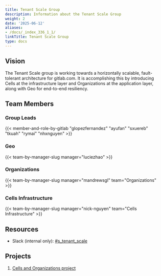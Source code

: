 ```yaml
---
title: Tenant Scale Group
description: Information about the Tenant Scale Group
weight: 2
date: '2025-06-12'
aliases:
- /docs/_index_336_1_1/
linkTitle: Tenant Scale Group
type: docs
---
```


## Vision

The Tenant Scale group is working towards a horizontally scalable, fault-tolerant architecture for gitlab.com.
It is accomplishing this by introducing Cells at the infrastructure layer and Organizations at the application layer, along with Geo for end-to-end resiliency.

## Team Members

### Group Leads

{{< member-and-role-by-gitlab "glopezfernandez" "ayufan" "sxuereb" "tkuah" "rymai" "nhxnguyen" >}}

### Geo

{{< team-by-manager-slug manager="luciezhao" >}}

### Organizations

{{< team-by-manager-slug manager="mandrewsgl" team="Organizations" >}}

### Cells Infrastructure

{{< team-by-manager-slug manager="nick-nguyen" team="Cells Infrastructure" >}}

## Resources

- Slack (internal only): [#s_tenant_scale](https://gitlab.enterprise.slack.com/archives/C07TWC3QX47)

## Projects

1. [Cells and Organizations project](cells_and_organizations/_index.md)
